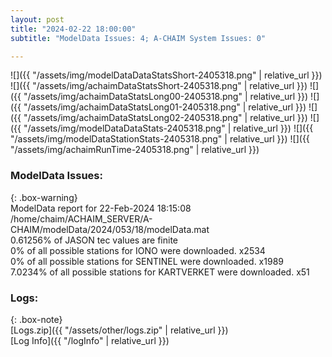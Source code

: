 ```yaml
---
layout: post
title: "2024-02-22 18:00:00"
subtitle: "ModelData Issues: 4; A-CHAIM System Issues: 0"

---
```


![]({{ "/assets/img/modelDataDataStatsShort-2405318.png" | relative_url }})
![]({{ "/assets/img/achaimDataStatsShort-2405318.png" | relative_url }})
![]({{ "/assets/img/achaimDataStatsLong00-2405318.png" | relative_url }})
![]({{ "/assets/img/achaimDataStatsLong01-2405318.png" | relative_url }})
![]({{ "/assets/img/achaimDataStatsLong02-2405318.png" | relative_url }})
![]({{ "/assets/img/modelDataDataStats-2405318.png" | relative_url }})
![]({{ "/assets/img/modelDataStationStats-2405318.png" | relative_url }})
![]({{ "/assets/img/achaimRunTime-2405318.png" | relative_url }})


### ModelData Issues:  
  
{: .box-warning}  
 ModelData report for 22-Feb-2024 18:15:08   
 /home/chaim/ACHAIM_SERVER/A-CHAIM/modelData/2024/053/18/modelData.mat   
 0.61256% of JASON tec values are finite   
 0% of all possible stations for IONO were downloaded. x2534   
 0% of all possible stations for SENTINEL were downloaded. x1989   
 7.0234% of all possible stations for KARTVERKET were downloaded. x51   
  


### Logs:  
  
{: .box-note}  
[Logs.zip]({{ "/assets/other/logs.zip" | relative_url }})  
[Log Info]({{ "/logInfo" | relative_url }})  
